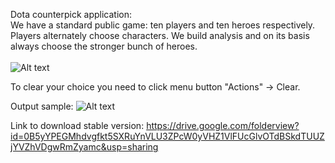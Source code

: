 Dota counterpick application:</br>
We have a standard public game: ten players and ten heroes respectively.</br>
Players alternately choose characters. We build analysis and on its basis always choose the stronger bunch of heroes.</br></br>
![Alt text](https://github.com/vsushko/dota-counterpick/blob/master/images/pic1.png "Heroes List")

To clear your choice you need to click menu button "Actions" -> Clear.

Output sample:
![Alt text](https://github.com/vsushko/dota-counterpick/blob/master/images/pic2.png "Output dialog")

Link to download stable version:
https://drive.google.com/folderview?id=0B5yYPEGMhdvgfkt5SXRuYnVLU3ZPcW0yVHZ1VlFUcGlvOTdBSkdTUUZjYVZhVDgwRmZyamc&usp=sharing
